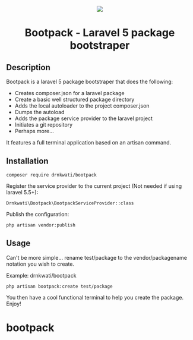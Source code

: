<p align="center">
    <img src="http://i.imgur.com/viDkXrW.png">
    <h1 align="center">Bootpack - Laravel 5 package bootstraper</h1>
</p>

## Description

Bootpack is a laravel 5 package bootstraper that does the following:

-   Creates composer.json for a laravel package
-   Create a basic well structured package directory
-   Adds the local autoloader to the project composer.json
-   Dumps the autoload
-   Adds the package service provider to the laravel project
-   Initiates a git repository
-   Perhaps more...

It features a full terminal application based on an artisan command.

## Installation

```
composer require drnkwati/bootpack
```

Register the service provider to the current project (Not needed if using laravel 5.5+):

```
Drnkwati\Bootpack\BootpackServiceProvider::class
```

Publish the configuration:

```
php artisan vendor:publish
```

## Usage

Can't be more simple... rename test/package to the vendor/packagename notation you wish to create.

Example: drnkwati/bootpack

```
php artisan bootpack:create test/package
```

You then have a cool functional terminal to help you create the package. Enjoy!
# bootpack
